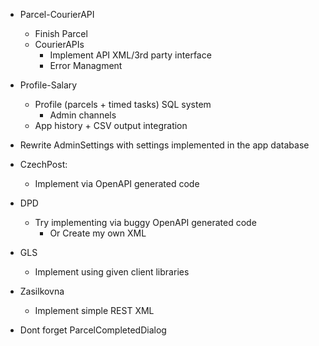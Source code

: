﻿- Parcel-CourierAPI
   - Finish Parcel
   - CourierAPIs
      - Implement API XML/3rd party interface
      - Error Managment
- Profile-Salary
    - Profile (parcels + timed tasks) SQL system
        - Admin channels
    - App history + CSV output integration
- Rewrite AdminSettings with settings implemented in the app database

- CzechPost:
	- Implement via OpenAPI generated code
- DPD
	- Try implementing via buggy OpenAPI generated code
		- Or Create my own XML
- GLS
	- Implement using given client libraries
- Zasilkovna
	- Implement simple REST XML

- Dont forget ParcelCompletedDialog